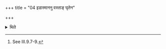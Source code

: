 +++
title = "04 इडास्माननु वस्ताङ् घृतेन"

+++

<details><summary>थिते</summary>

4. (The sacrificer adresses) the ghee-iḍā[^1] with iḍāṣmānanu vastām....  

[^1]: See III.9.7-9.
</details>
